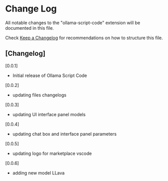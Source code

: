 # Change Log

All notable changes to the "ollama-script-code" extension will be documented in this file.

Check [Keep a Changelog](http://keepachangelog.com/) for recommendations on how to structure this file.

## [Changelog]

[0.0.1]

- Initial release of Ollama Script Code

[0.0.2]

- updating files changelogs

[0.0.3]

- updating UI interface panel models

[0.0.4]

- updating chat box and interface panel parameters

[0.0.5]

- updating logo for marketplace vscode

[0.0.6]

- adding new model LLava
